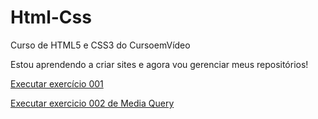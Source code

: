 # Html-Css
 Curso de HTML5 e CSS3 do CursoemVídeo

 Estou aprendendo a criar sites e agora vou gerenciar meus repositórios!

 <a href="https://luismigueldesouza.github.io/Html-Css/exerc%C3%ADcios/ex001/index.html">Executar exercício 001</a>

<a href="file:///C:/Users/venon/OneDrive/%C3%81rea%20de%20Trabalho/Estudos/Html-Css/exerc%C3%ADcios/ex026/mq002/index.html">Executar exercicio 002 de Media Query</a>
